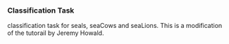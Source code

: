 ### Classification Task


classification task for seals, seaCows and seaLions.
This is a modification of the tutorail by Jeremy Howald.
